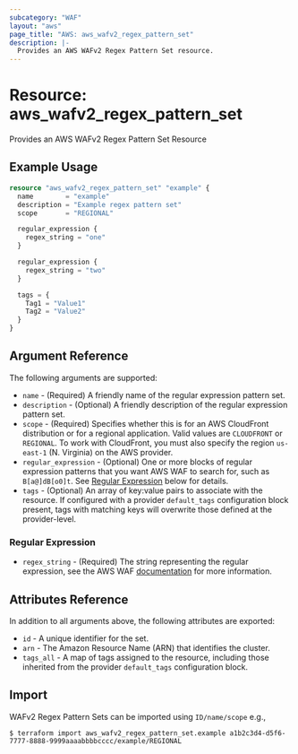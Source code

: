 ```yaml
---
subcategory: "WAF"
layout: "aws"
page_title: "AWS: aws_wafv2_regex_pattern_set"
description: |-
  Provides an AWS WAFv2 Regex Pattern Set resource.
---
```


# Resource: aws_wafv2_regex_pattern_set

Provides an AWS WAFv2 Regex Pattern Set Resource

## Example Usage

```terraform
resource "aws_wafv2_regex_pattern_set" "example" {
  name        = "example"
  description = "Example regex pattern set"
  scope       = "REGIONAL"

  regular_expression {
    regex_string = "one"
  }

  regular_expression {
    regex_string = "two"
  }

  tags = {
    Tag1 = "Value1"
    Tag2 = "Value2"
  }
}
```

## Argument Reference

The following arguments are supported:

* `name` - (Required) A friendly name of the regular expression pattern set.
* `description` - (Optional) A friendly description of the regular expression pattern set.
* `scope` - (Required) Specifies whether this is for an AWS CloudFront distribution or for a regional application. Valid values are `CLOUDFRONT` or `REGIONAL`. To work with CloudFront, you must also specify the region `us-east-1` (N. Virginia) on the AWS provider.
* `regular_expression` - (Optional) One or more blocks of regular expression patterns that you want AWS WAF to search for, such as `B[a@]dB[o0]t`. See [Regular Expression](#regular-expression) below for details.
* `tags` - (Optional) An array of key:value pairs to associate with the resource. If configured with a provider `default_tags` configuration block present, tags with matching keys will overwrite those defined at the provider-level.

### Regular Expression

* `regex_string` - (Required) The string representing the regular expression, see the AWS WAF [documentation](https://docs.aws.amazon.com/waf/latest/developerguide/waf-regex-pattern-set-creating.html) for more information.

## Attributes Reference

In addition to all arguments above, the following attributes are exported:

* `id` - A unique identifier for the set.
* `arn` - The Amazon Resource Name (ARN) that identifies the cluster.
* `tags_all` - A map of tags assigned to the resource, including those inherited from the provider `default_tags` configuration block.

## Import

WAFv2 Regex Pattern Sets can be imported using `ID/name/scope` e.g.,

```
$ terraform import aws_wafv2_regex_pattern_set.example a1b2c3d4-d5f6-7777-8888-9999aaaabbbbcccc/example/REGIONAL
```
